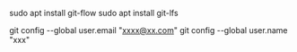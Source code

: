  sudo apt install git-flow
 sudo apt install git-lfs

 git config --global user.email "xxxx@xx.com"
 git config --global user.name "xxx"
